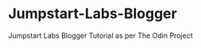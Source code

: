Jumpstart-Labs-Blogger
======================

Jumpstart Labs Blogger Tutorial as per The Odin Project

